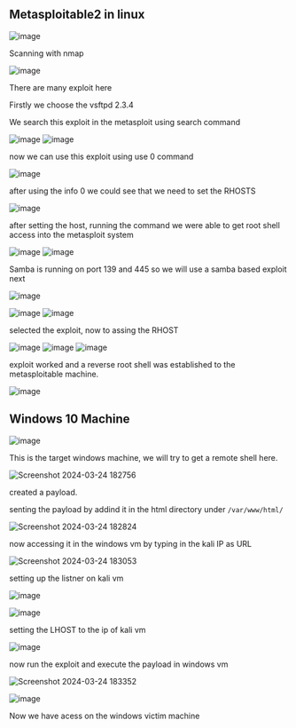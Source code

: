 ## Metasploitable2 in linux

![image](https://github.com/Nifalnasar/Cyber-Security-Lab/assets/141356053/bea603d4-4324-436f-89ef-f52b37221798)

Scanning with nmap

![image](https://github.com/Nifalnasar/Cyber-Security-Lab/assets/141356053/b0913b39-8a95-46b8-ba34-cd0fa72b9979)

There are many exploit here

Firstly we choose the vsftpd 2.3.4

We search this exploit in the metasploit using search command

![image](https://github.com/Nifalnasar/Cyber-Security-Lab/assets/141356053/bf3e48b6-1818-4998-91c9-4086b8323674)
![image](https://github.com/Nifalnasar/Cyber-Security-Lab/assets/141356053/6a0aabae-f965-48f9-9f98-6f95243a04bc)

now we can use this exploit using use 0 command

![image](https://github.com/Nifalnasar/Cyber-Security-Lab/assets/141356053/e51384f9-291a-44c0-97fb-80419a87bb9a)

after using the info 0 we could see that we need to set the RHOSTS

![image](https://github.com/Nifalnasar/Cyber-Security-Lab/assets/141356053/22936929-9c12-4414-bf0e-2ab7de2803e2)

after setting the host, running the command we were able to get root shell access into the metasploit system

![image](https://github.com/Nifalnasar/Cyber-Security-Lab/assets/141356053/5026d43d-3cd9-411d-baff-83250f3ffe89)
![image](https://github.com/Nifalnasar/Cyber-Security-Lab/assets/141356053/12cfb8c1-11be-4b69-b049-26203963bee9)

Samba is running on port 139 and 445 so we will use a samba based exploit next

![image](https://github.com/Nifalnasar/Cyber-Security-Lab/assets/141356053/d73a248f-a9c4-4e80-be61-1f65fe0bbccb)

![image](https://github.com/Nifalnasar/Cyber-Security-Lab/assets/141356053/370cc423-0aa8-478c-b249-f0f7a0868f68)
![image](https://github.com/Nifalnasar/Cyber-Security-Lab/assets/141356053/fd39f0df-079d-432e-8829-55968bb7dbe7)

selected the exploit, now to assing the RHOST

![image](https://github.com/Nifalnasar/Cyber-Security-Lab/assets/141356053/df7b4730-bff6-4314-b597-f3ab09a04571)
![image](https://github.com/Nifalnasar/Cyber-Security-Lab/assets/141356053/14d16d58-d480-486c-8d1c-f2a1e0c2bd87)
![image](https://github.com/Nifalnasar/Cyber-Security-Lab/assets/141356053/ca123fd8-78ae-4361-9a52-f96ced197426)

exploit worked and a reverse root shell was established to the metasploitable machine.

![image](https://github.com/Nifalnasar/Cyber-Security-Lab/assets/141356053/425bb5ef-c7c8-4047-8b74-c770ebdec883)

## Windows 10 Machine

![image](https://github.com/RahulMMenon011/Cyber_Security/assets/140642506/3f2eced8-0199-4121-a42f-2db93355beb6)

This is the target windows machine, we will try to get a remote shell here.

![Screenshot 2024-03-24 182756](https://github.com/RahulMMenon011/Cyber_Security/assets/140642506/c4d62a46-9ff5-4a4a-b1ba-0e5b05034fc5)

created a payload.

senting the payload by addind it in the html directory under `/var/www/html/`

![Screenshot 2024-03-24 182824](https://github.com/RahulMMenon011/Cyber_Security/assets/140642506/ebc7c7d9-c138-4633-bb75-dbd0f499700d)

now accessing it in the windows vm by typing in the kali IP as URL 

![Screenshot 2024-03-24 183053](https://github.com/RahulMMenon011/Cyber_Security/assets/140642506/dfd4a0a6-4b3c-423d-87ef-28f5854fea6d)

setting up the listner on kali vm

![image](https://github.com/RahulMMenon011/Cyber_Security/assets/140642506/4881c68e-c199-4b29-bdcb-a6e6bd7d2222)

![image](https://github.com/RahulMMenon011/Cyber_Security/assets/140642506/612bc450-cd36-4877-bcdc-ac80f29da338)

setting the LHOST to the ip of kali vm

![image](https://github.com/RahulMMenon011/Cyber_Security/assets/140642506/fc482a46-e6e0-4736-85cc-068d87b6dfc5)

now run the exploit and execute the payload in windows vm

![Screenshot 2024-03-24 183352](https://github.com/RahulMMenon011/Cyber_Security/assets/140642506/f3fdd52b-1275-4a6b-9636-c90a5e9c7106)

![image](https://github.com/RahulMMenon011/Cyber_Security/assets/140642506/4a56e2ff-c53f-4923-9eb1-67e152d0c0dc)

Now we have acess on the windows victim machine


